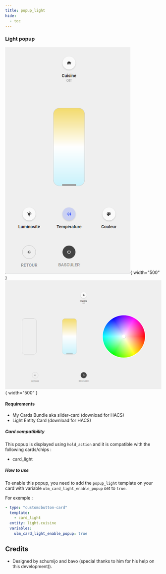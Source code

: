 ```yaml
---
title: popup_light
hide:
  - toc
---
```

<!-- markdownlint-disable MD046 -->

### Light popup

![Phone](../../assets/img/popup_light_phone.png){ width="500" }
![Tablet](../../assets/img/popup_light_tablet.png){ width="500" }

#### Requirements

- My Cards Bundle aka slider-card (download for HACS)
- Light Entity Card (download for HACS)

##### Card compatibility

This popup is displayed using ``hold_action`` and it is compatible with the following cards/chips :

- card_light 

##### How to use

To enable this popup, you need to add the ``popup_light`` template on your card with variable `ulm_card_light_enable_popup` set to ``true``.

For exemple :

```yaml
- type: "custom:button-card"
  template:
    - card_light
  entity: light.cuisine
  variables:
    ulm_card_light_enable_popup: true
```

## Credits

- Designed by schumijo and bavo (special thanks to him for his help on this development)).
